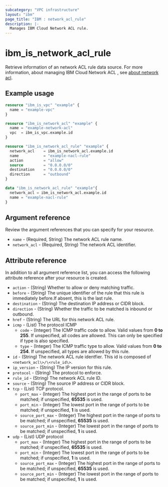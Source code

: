 ```yaml
---
subcategory: "VPC infrastructure"
layout: "ibm"
page_title: "IBM : network_acl_rule"
description: |-
  Manages IBM Cloud Network ACL rule.
---
```


# ibm_is_network_acl_rule

Retrieve information of an network ACL rule data source. For more information, about managing IBM Cloud Network ACL , see [about network acl](https://cloud.ibm.com/docs/vpc?topic=vpc-using-acls).

## Example usage

```terraform
resource "ibm_is_vpc" "example" {
  name = "example-vpc"
}

resource "ibm_is_network_acl" "example" {
  name = "example-network-acl"
  vpc  = ibm_is_vpc.example.id
}  

resource "ibm_is_network_acl_rule" "example" {
  network_acl    = ibm_is_network_acl.example.id
  name           = "example-nacl-rule"
  action         = "allow"
  source         = "0.0.0.0/0"
  destination    = "0.0.0.0/0"
  direction      = "outbound"
}

data "ibm_is_network_acl_rule" "example"{
  network_acl = ibm_is_network_acl.example.id
  name = "example-nacl-rule"
}

```

## Argument reference

Review the argument references that you can specify for your resource.

- `name` - (Required, String) The network ACL rule name.
- `network_acl` - (Required, String) The network ACL identifier.

## Attribute reference

In addition to all argument reference list, you can access the following attribute reference after your resource is created.

- `action` - (String) Whether to allow or deny matching traffic.
- `before` - (String) The unique identifier of the rule that this rule is immediately before.If absent, this is the last rule.
- `destination` - (String) The destination IP address or CIDR block.
- `direction` - (String) Whether the traffic to be matched is inbound or outbound.
- `href` - (String) The URL for this network ACL rule.
- `icmp` - (List) The protocol ICMP
    - `code` - (Integer) The ICMP traffic code to allow. Valid values from **0 to 255**. If unspecified, all codes are allowed. This can only be specified if type is also specified.
    - `type` - (Integer) The ICMP traffic type to allow. Valid values from **0 to 254**. If unspecified, all types are allowed by this rule.
- `id` - (String) The network ACL rule identfier. This id is composed of `<network_acl\>/\<rule_id\>`.
- `ip_version` - (String) The IP version for this rule.
- `protocol` - (String) The protocol to enforce.
- `rule_id` - (String) The network ACL rule ID.
- `source` - (String) The source IP address or CIDR block.
- `tcp` - (List) TCP protocol.
    - `port_max` - (Integer) The highest port in the range of ports to be matched; if unspecified, **65535** is used.
    - `port_min` - (Integer) The lowest port in the range of ports to be matched; if unspecified, **1** is used.
    - `source_port_max` - (Integer) The highest port in the range of ports to be matched; if unspecified, **65535** is used.
    - `source_port_min` - (Integer) The lowest port in the range of ports to be matched; if unspecified, **1** is used.
- `udp` - (List) UDP protocol
    - `port_max` - (Integer) The highest port in the range of ports to be matched; if unspecified, **65535** is used.
    - `port_min` - (Integer) The lowest port in the range of ports to be matched; if unspecified, **1** is used.
    - `source_port_max` - (Integer) The highest port in the range of ports to be matched; if unspecified, **65535** is used.
    - `source_port_min` - (Integer) The lowest port in the range of ports to be matched; if unspecified, **1** is used.
    